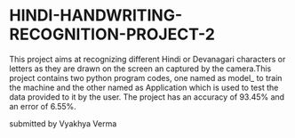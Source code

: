 # HINDI-HANDWRITING-RECOGNITION-PROJECT-2
This project aims at recognizing different Hindi or Devanagari characters or letters as they are drawn on the screen an captured by the camera.This project contains two python program codes, one named as model_ to train the machine and the other named as Application which is used to test the data provided to it by the user. The project has an accuracy of 93.45% and an error of 6.55%.

submitted by Vyakhya Verma
